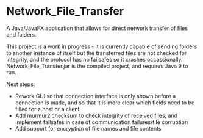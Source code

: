 # Network_File_Transfer  
A Java/JavaFX application that allows for direct network transfer of files and folders.  

This project is a work in progress - it is currently capable of sending folders to another instance of itself but the transferred files are not checked for integrity, and the protocol has no failsafes so it crashes occassionally.  
Network_File_Transfer.jar is the compiled project, and requires Java 9 to run.

Next steps:  
- Rework GUI so that connection interface is only shown before a connection is made, and so that it is more clear which fields need to be filled for a host or a client  
- Add murmur2 checksum to check integrity of received files, and implement failsafes in case of communication failures/file corruption
- Add support for encryption of file names and file contents

